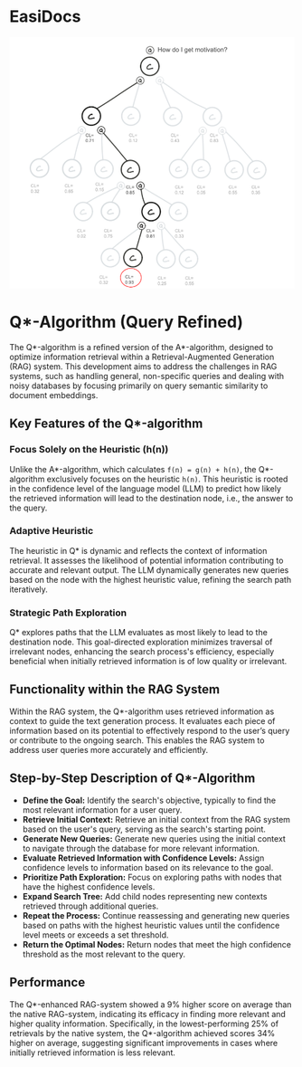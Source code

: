 # EasiDocs

![Alt Text](readmestuff/return_winner_v2.png)

# Q*-Algorithm (Query Refined)

The Q*-algorithm is a refined version of the A*-algorithm, designed to optimize information retrieval within a Retrieval-Augmented Generation (RAG) system. This development aims to address the challenges in RAG systems, such as handling general, non-specific queries and dealing with noisy databases by focusing primarily on query semantic similarity to document embeddings.

## Key Features of the Q*-algorithm

### Focus Solely on the Heuristic (h(n))
Unlike the A*-algorithm, which calculates `f(n) = g(n) + h(n)`, the Q*-algorithm exclusively focuses on the heuristic `h(n)`. This heuristic is rooted in the confidence level of the language model (LLM) to predict how likely the retrieved information will lead to the destination node, i.e., the answer to the query.

### Adaptive Heuristic
The heuristic in Q* is dynamic and reflects the context of information retrieval. It assesses the likelihood of potential information contributing to accurate and relevant output. The LLM dynamically generates new queries based on the node with the highest heuristic value, refining the search path iteratively.

### Strategic Path Exploration
Q* explores paths that the LLM evaluates as most likely to lead to the destination node. This goal-directed exploration minimizes traversal of irrelevant nodes, enhancing the search process's efficiency, especially beneficial when initially retrieved information is of low quality or irrelevant.

## Functionality within the RAG System

Within the RAG system, the Q*-algorithm uses retrieved information as context to guide the text generation process. It evaluates each piece of information based on its potential to effectively respond to the user’s query or contribute to the ongoing search. This enables the RAG system to address user queries more accurately and efficiently.

## Step-by-Step Description of Q*-Algorithm

- **Define the Goal:** Identify the search's objective, typically to find the most relevant information for a user query.
- **Retrieve Initial Context:** Retrieve an initial context from the RAG system based on the user's query, serving as the search's starting point.
- **Generate New Queries:** Generate new queries using the initial context to navigate through the database for more relevant information.
- **Evaluate Retrieved Information with Confidence Levels:** Assign confidence levels to information based on its relevance to the goal.
- **Prioritize Path Exploration:** Focus on exploring paths with nodes that have the highest confidence levels.
- **Expand Search Tree:** Add child nodes representing new contexts retrieved through additional queries.
- **Repeat the Process:** Continue reassessing and generating new queries based on paths with the highest heuristic values until the confidence level meets or exceeds a set threshold.
- **Return the Optimal Nodes:** Return nodes that meet the high confidence threshold as the most relevant to the query.

## Performance

The Q*-enhanced RAG-system showed a 9% higher score on average than the native RAG-system, indicating its efficacy in finding more relevant and higher quality information. Specifically, in the lowest-performing 25% of retrievals by the native system, the Q*-algorithm achieved scores 34% higher on average, suggesting significant improvements in cases where initially retrieved information is less relevant.
